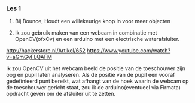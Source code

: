 ### Les 1

1. Bij Bounce, Houdt een willekeurige knop in voor meer objecten

2. Ik zou gebruik maken van een webcam in combinatie met OpenCV(ofxCv) en een arduino met een electrische waterafsluiter. 

http://hackerstore.nl/Artikel/652
https://www.youtube.com/watch?v=aGmGyFLQAFM

Ik zou OpenCV uit het webcam beeld de positie van de toeschouwer zijn oog en pupil laten analyseren. Als de positie van de pupil een vooraf gedefinieerd punt bereikt, wat afhangt van de hoek waarin de webcam op de toeschouwer gericht staat, zou ik de arduino(eventueel via Firmata) opdracht geven om de afsluiter uit te zetten. 